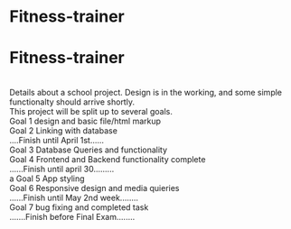 # Fitness-trainer
# Fitness-trainer
<br>
Details about a school project.
Design is in the working, and some simple functionalty should arrive shortly.<br>
This project will be split up to several goals.<br>
Goal 1 design and basic file/html markup<br>
Goal 2 Linking with database<br>
....Finish until April 1st......<br>
Goal 3 Database Queries and functionality<br>
Goal 4 Frontend and Backend functionality complete<br>
......Finish until april 30.........<br>a
Goal 5 App styling<br>
Goal 6 Responsive design and media quieries<br>
......Finish until May 2nd week........<br>
Goal 7 bug fixing and completed task<br>
.......Finish before Final Exam........<br>
